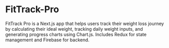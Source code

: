 # FitTrack-Pro
FitTrack Pro is a Next.js app that helps users track their weight loss journey by calculating their ideal weight, tracking daily weight inputs, and generating progress charts using Chart.js. Includes Redux for state management and Firebase for backend.
